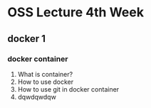 # OSS Lecture 4th Week
## docker 1
### docker container

1. What is container?   
2. How to use docker   
3. How to use git in docker container   
4. dqwdqwdqw
